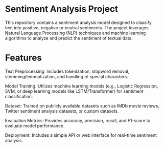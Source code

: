 # Sentiment Analysis Project
This repository contains a sentiment analysis model designed to classify text into positive, negative or neutral sentiments. The project leverages Natural Language Processing (NLP) techniques and machine learning algorithms to analyze and predict the sentiment of textual data.

# Features
Text Preprocessing: Includes tokenization, stopword removal, stemming/lemmatization, and handling of special characters.

Model Training: Utilizes machine learning models (e.g., Logistic Regression, SVM, or deep learning models like LSTM/Transformer) for sentiment classification.

Dataset: Trained on publicly available datasets such as IMDb movie reviews, Twitter sentiment analysis datasets, or custom datasets.

Evaluation Metrics: Provides accuracy, precision, recall, and F1-score to evaluate model performance.

Deployment: Includes a simple API or web interface for real-time sentiment analysis.
